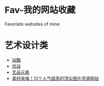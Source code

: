 # Fav-我的网站收藏
Favoriate websites of mine.
# 艺术设计类

- [站酷](http://www.zcool.com.cn/)
- [优设](http://www.uisdc.com/)
- [艺品元素](http://www.epinv.com/)
- [素材来咯！12个人气超高的顶尖图片资源网站](http://www.chinaz.com/free/2016/0413/521616.shtml)




